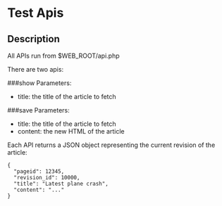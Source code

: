 Test Apis
=========

## Description

All APIs run from $WEB_ROOT/api.php

There are two apis:

###show
Parameters:
 - title: the title of the article to fetch
 
###save
Parameters:
 - title: the title of the article to fetch
 - content: the new HTML of the article

Each API returns a JSON object representing the current revision of the article:
```
{
  "pageid": 12345,
  "revision_id": 10000,
  "title": "Latest plane crash",
  "content": "..."
}
```
